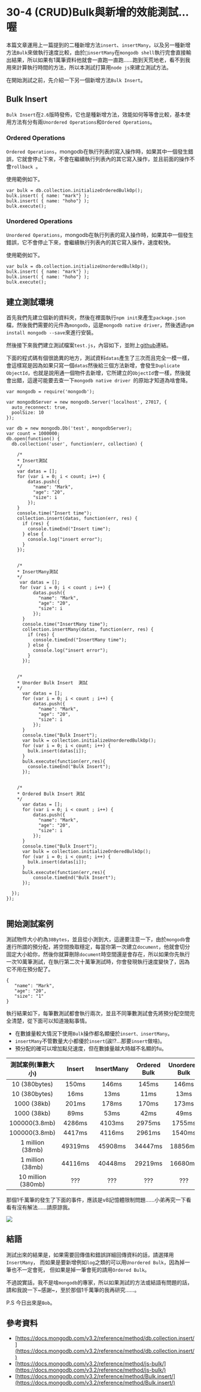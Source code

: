 # 30-4 (CRUD)Bulk與新增的效能測試…喔

本篇文章運用上一篇提到的二種新增方法`insert`、`insertMany`，以及另一種新增方法`Bulk`來做執行速度比較，由於`insertMany`在`mongodb shell`執行完會直接輸出結果，所以如果有1萬筆資料他就會一直跑一直跑……跑到天荒地老，看不到我用來計算執行時間的方法，所以本測試打算用`node js`來建立測試方法。

在開始測試之前，先介紹一下另一個新增方法`Bulk Insert`。


## Bulk Insert

`Bulk Insert`在`2.6`版時發佈，它也是種新增方法，效能如何等等會比較，基本使用方法有分有兩`Unordered Operations`和`Ordered Operations`。

### Ordered Operations

`Ordered Operations`，mongodb在執行列表的寫入操作時，如果其中一個發生錯誤，它就會停止下來，不會在繼續執行列表內的其它寫入操作，並且前面的操作不會`rollback `。

使用範例如下。

```
var bulk = db.collection.initializeOrderedBulkOp();
bulk.insert( { name: "mark"} );
bulk.insert( { name: "hoho"} );
bulk.execute();
```

### Unordered Operations
`Unordered Operations`，mongodb在執行列表的寫入操作時，如果其中一個發生錯誤，它不會停止下來，會繼續執行列表內的其它寫入操作，速度較快。

使用範例如下。

```
var bulk = db.collection.initializeUnorderedBulkOp();
bulk.insert( { name: "mark"} );
bulk.insert( { name: "hoho"} );
bulk.execute();
```


## 建立測試環境

首先我們先建立個新的資料夾，然後在裡面執行`npm init`來產生`package.json`檔，然後我們需要的元件為`mongodb`，這是`mongodb native driver`，然後透過`npm install mongodb --save`來進行安裝。

然後接下來我們建立測試檔案`test.js`，內容如下，並附上[github](https://github.com/h091237557/30-MongoDB/Test/30-4)連結。

下面的程式碼有個很詭異的地方，測試資料`datas`產生了三次而且完全一模一樣，會這樣寫是因為如果只寫一個`datas`然後給三個方法新增，會發生`Duplicate ObjectId`，也就是說用通一個物件去新增，它所建立的`ObjectId`會一樣，然後就會出錯，這邊可能要去查一下`mongodb native driver `的原始才知道為啥會降。

```
var mongodb = require('mongodb');

var mongodbServer = new mongodb.Server('localhost', 27017, {
  auto_reconnect: true,
  poolSize: 10
});

var db = new mongodb.Db('test', mongodbServer);
var count = 1000000;
db.open(function() {
  db.collection('user', function(err, collection) {
		
	/*
	* Insert測試 
	*/
    var datas = [];
    for (var i = 0; i < count; i++) {
        datas.push({
          "name": "Mark",
          "age": "20",
          "size": i
        });
    }
    console.time("Insert time");
    collection.insert(datas, function(err, res) {
      if (res) {
        console.timeEnd("Insert time");
      } else {
        console.log("insert error");
      }
    });


	/*
	* InsertMany測試 
	*/
     var datas = [];
     for (var i = 0; i < count ; i++) {
          datas.push({
            "name": "Mark",
            "age": "20",
            "size": i
          });
      }
      console.time("InsertMany time");
      collection.insertMany(datas, function(err, res) {
        if (res) {
          console.timeEnd("InsertMany time");
        } else {
          console.log("insert error");
        }
      });


	/*
	* Unorder Bulk Insert  測試 
	*/
      var datas = [];
      for (var i = 0; i < count ; i++) {
          datas.push({
            "name": "Mark",
            "age": "20",
            "size": i
          });
      }
      console.time("Bulk Insert");
      var bulk = collection.initializeUnorderedBulkOp();
      for (var i = 0; i < count; i++) {
        bulk.insert(datas[i]);
      }
      bulk.execute(function(err,res){
        console.timeEnd("Bulk Insert");
      });
    
      
    /*
	* Ordered Bulk Insert 測試 
	*/
      var datas = [];
      for (var i = 0; i < count ; i++) {
          datas.push({
            "name": "Mark",
            "age": "20",
            "size": i
          });
      }
      console.time("Bulk Insert");
      var bulk = collection.initializeOrderedBulkOp();
      for (var i = 0; i < count; i++) {
        bulk.insert(datas[i]);
      }
      bulk.execute(function(err,res){
          console.timeEnd("Bulk Insert");
      });

  });
});
       
```

## 開始測試案例



測試物件大小約為`38Bytes`，並且從小測到大，這邊要注意一下，由於`mongodb`會進行所謂的預分配，將空間換取穩定，每當你第一次建立`document`，他就會切分固定大小給你，然後你就算刪除`document`時空間還是會存在，所以如果你先執行一次10萬筆測試，在執行第二次十萬筆測試時，你會發現執行速度變快了，因為它不用在預分配了。


```
{
   "name": "Mark",
   "age": "20",
   "size": "1"
}

```
執行結果如下，每筆數測試都會執行兩次，並且不同筆數測試會先將預分配空間完全清楚，從下面可以知道幾點事情。

* 在數據量較大情況下使用`Bulk`操作都名顯優於`insert、insertMany`。
* `insertMany`不管數量大小都優於`insert`(誒!?...那要`insert`做啥)。
* 預分配的確可以增加點兒速度，但在數據量越大時越不名顯的fu。


| 測試案例(筆數大小)        | Insert           | InsertMany  | Ordered Bulk | Unordered Bulk|
| :-------------: |:-------------:| :-----:|:-----:|:-----:|
| 10 (380bytes)      | 150ms | 146ms |145ms|146ms|
| 10 (380bytes)      | 16ms | 13ms |11ms|13ms|
| 1000 (38kb)      | 201ms      |   178ms |170ms|173ms|
| 1000 (38kb)      | 89ms      |   53ms |42ms|49ms|
| 100000(3.8mb) | 4286ms      |    4103ms |2975ms|1755ms|
| 100000(3.8mb) | 4417ms      |    4116ms |2961ms|1540ms|
| 1 million (38mb)      | 49319ms      |   45908ms |34447ms|18856ms|
| 1 million (38mb)      | 44116ms      |   40448ms |29219ms|16680ms|
| 10 million (380mb) | ???      |    ??? |???|???|


那個1千萬筆的發生了下面的事件，應該是v8記憶體限制問題……小弟再究一下看看有沒有解法……請原諒我。

![](http://yixiang8780.com/outImg/20161201-1.png)



## 結語
測試出來的結果是，如果需要回傳值和錯誤詳細回傳資料的話，請選擇用`InsertMany`，
而如果是要新增例如`log`之類的可以用`Unordered Bulk`，因為掉一筆也不一定會死，
但如果是掉一筆會死的請用`Ordered Bulk`。

不過說實話，我不是啥`mongodb`的專家，所以如果測試的方法或結語有問題的話，請和我說一下~感謝~，至於那個1千萬筆的我再研究……。

P.S 今日出來是`Bob`。


## 參考資料

* [https://docs.mongodb.com/v3.2/reference/method/db.collection.insert/](https://docs.mongodb.com/v3.2/reference/method/db.collection.insert/)
* [https://docs.mongodb.com/v3.2/reference/method/js-bulk/](https://docs.mongodb.com/v3.2/reference/method/js-bulk/)
* [https://docs.mongodb.com/v3.2/reference/method/Bulk.insert/](https://docs.mongodb.com/v3.2/reference/method/Bulk.insert/)










